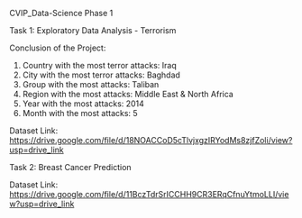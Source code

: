 CVIP_Data-Science Phase 1

Task 1: Exploratory Data Analysis - Terrorism

Conclusion of the Project:
   1. Country with the most terror attacks: Iraq
   2. City with the most terror attacks: Baghdad
   3. Group with the most attacks: Taliban
   4. Region with the most attacks: Middle East & North Africa
   5. Year with the most attacks: 2014
   6. Month with the most attacks: 5

 Dataset Link: https://drive.google.com/file/d/18NOACCoD5cTlvjxgzIRYodMs8zjfZoli/view?usp=drive_link

Task 2: Breast Cancer Prediction

Dataset Link: https://drive.google.com/file/d/11BczTdrSrICCHH9CR3ERqCfnuYtmoLLI/view?usp=drive_link

